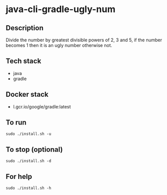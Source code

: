 # java-cli-gradle-ugly-num

## Description
Divide the number by greatest divisible powers of 2, 3 and 5, if the number becomes 1 then it is an ugly number otherwise not.

## Tech stack
- java
- gradle

## Docker stack
- l.gcr.io/google/gradle:latest

## To run
`sudo ./install.sh -u`

## To stop (optional)
`sudo ./install.sh -d`

## For help
`sudo ./install.sh -h`